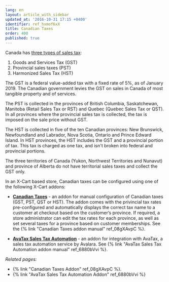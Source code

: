 ```yaml
---
lang: en
layout: article_with_sidebar
updated_at: '2016-10-31 17:15 +0400'
identifier: ref_hxmof6xX
title: Canadian Taxes
order: 400
published: true
---
```

Canada has [three types of sales tax](https://canadabusiness.ca/government/taxes-gst-hst/federal-tax-information/overview-of-charging-and-collecting-sales-tax/ "Canadian Taxes"):
1. Goods and Services Tax (GST) 
2. Provincial sales taxes (PST)
3. Harmonized Sales Tax (HST)

The GST is a federal value-added tax with a fixed rate of 5%, as of January 2019. The Canadian government levies the GST on sales in Canada of most tangible property and of services. 

The PST is collected in the provinces of British Columbia, Saskatchewan, Manitoba (Retail Sales Tax or RST) and Quebec (Quebec Sales Tax or QST). In all provinces where the provincial sales tax is collected, the tax is imposed on the sale price without GST.

The HST is collected in five of the ten Canadian provinces: New Brunswick, Newfoundland and Labrador, Nova Scotia, Ontario and Prince Edward Island. In HST provinces, the HST includes the GST and a provincial portion of tax. This tax is charged as one tax, and isn't broken into federal and provincial portions.

The three territories of Canada (Yukon, Northwest Territories and Nunavut) and province of Alberta do not have territorial sales taxes and collect the GST only.

In an X-Cart based store, Canadian taxes can be configured using one of the following X-Cart addons:

   * **[Canadian Taxes](https://market.x-cart.com/addons/canadian-taxes.html)** - an addon for manual configuration of Canadian taxes (GST, PST, QST or HST). The addon comes with the privincial tax rates pre-configured and automatically displays the correct tax name to a customer at checkout based on the customer’s province. If required, a store administrator can edit the tax rates for each province, as well as set several taxes for a province based on customer memberships. See the {% link "Canadian Taxes addon manual" ref_08gXAvpC %}.
   
   * **[AvaTax Sales Tax Automation](https://market.x-cart.com/addons/avatax-sales-tax-automation.html)** - an addon for integration with AvaTax, a sales tax automation service by Avalara.  See {% link "AvaTax Sales Tax Automation addon manual" ref_6880bVvi %}.
   
_Related pages:_

* {% link "Canadian Taxes Addon" ref_08gXAvpC %}.
* {% link "AvaTax Sales Tax Automation Addon" ref_6880bVvi %}


